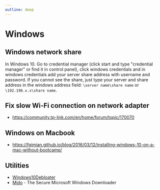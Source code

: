 ```yaml
---
outline: deep
---
```


# Windows

## Windows network share

In Windows 10. Go to credential manager (click start and type "credential manager" or find it in control panel), click windows credentials and in windows credentials add your server share address with username and password. If you cannot see the share, just type your server and share address in the windows address field: `\server name\share name` or `\192.198.x.x\share name`.

## Fix slow Wi-Fi connection on network adapter

- <https://community.tp-link.com/en/home/forum/topic/170070>

## Windows on Macbook

- <https://fgimian.github.io/blog/2016/03/12/installing-windows-10-on-a-mac-without-bootcamp/>

## Utilities

- [Windows10Debloater](https://github.com/Sycnex/Windows10Debloater)
- [Mido](https://github.com/ElliotKillick/Mido) - The Secure Microsoft Windows Downloader
